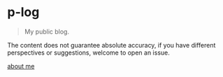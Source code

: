 # p-log
> My public blog.

The content does not guarantee absolute accuracy, if you have different perspectives or suggestions, welcome to open an issue.

[about me](https://github.com/xudong963/p-log/blob/master/About.md)

